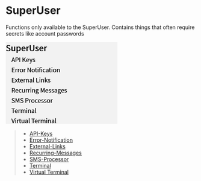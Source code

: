 # SuperUser

Functions only available to the SuperUser. Contains things that often require secrets like account passwords

![SuperUser](../../.attachments/Documentation/SuperUser.png "SuperUser")

> - [API-Keys](SuperUser/API-Keys.md)
> - [Error-Notification](SuperUser/Error-Notification.md)
> - [External-Links](SuperUser/External-Links.md)
> - [Recurring-Messages](SuperUser/Recurring-Messages.md)
> - [SMS-Processor](SuperUser/SMS-Processor.md)
> - [Terminal](SuperUser/Terminal.md)
> - [Virtual Terminal](SuperUser/Virtual-Terminal.md)